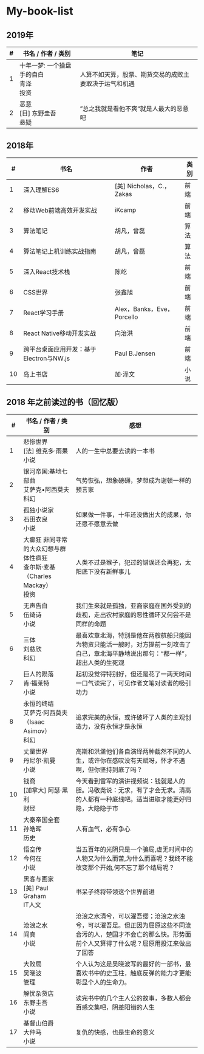 # My-book-list

## 2019年

| # | 书名 / 作者 / 类别 | 笔记 |
|---| ---- | ---- |
| 1 | 十年一梦: 一个操盘手的自白 <br /> 青泽 <br /> 投资 | 人算不如天算，股票、期货交易的成败主要取决于运气和机遇 |
| 2 | 恶意 <br /> [日] 东野圭吾 <br /> 悬疑 | ”总之我就是看他不爽“就是人最大的恶意吧 |

## 2018年

| # | 书名 | 作者 | 类别 |
|---| ---- | ---- | ---- |
| 1 | 深入理解ES6 | [美] Nicholas，C.，Zakas | 前端 |
| 2 | 移动Web前端高效开发实战 | iKcamp | 前端 |
| 3 | 算法笔记 | 胡凡，曾磊 | 算法 |
| 4 | 算法笔记上机训练实战指南 | 胡凡，曾磊 | 算法 |
| 5 | 深入React技术栈 | 陈屹 | 前端 |
| 6 | CSS世界 | 张鑫旭 | 前端 |
| 7 | React学习手册 | Alex，Banks，Eve，Porcello | 前端 |
| 8 | React Native移动开发实战 | 向治洪 | 前端 |
| 9 | 跨平台桌面应用开发：基于Electron与NW.js | Paul B.Jensen | 前端 |
| 10 | 岛上书店 | 加·泽文 | 小说 |

## 2018 年之前读过的书（回忆版）

| # | 书名 / 作者 / 类别 | 感想 | 
|---| ---- | ---- |
| 1 | 悲惨世界 <br /> [法] 维克多·雨果 <br /> 小说| 人的一生中总要去读的一本书  |
| 2 | 银河帝国:基地七部曲 <br /> 艾萨克•阿西莫夫 <br /> 科幻 | 气势恢弘，想象磅礴，梦想成为谢顿一样的预言家 |
| 3 | 孤独小说家 <br /> 石田衣良 <br /> 小说 | 如果做一件事，十年还没做出大的成果，你还愿不愿意去做 |
| 4 | 大癫狂 非同寻常的大众幻想与群体性疯狂 <br /> 查尔斯·麦基（Charles Mackay）<br /> 投资 | 人类不过是猴子，犯过的错误还会再犯，太阳底下没有新鲜事儿 |
| 5 | 无声告白 <br /> 伍绮诗 <br /> 小说 | 我们生来就是孤独，亚裔家庭在国外受到的歧视，走出农村家庭的恶性循环又何尝不是同样的命题 |
| 6 | 三体 <br /> 刘慈欣 <br /> 科幻 | 最喜欢章北海，特别是他在两艘航船只能因为物资只能活一艘时，对方提前一刻攻击了自己，章北海平静地说出那句：“都一样”，超出人类的生死观 |
| 7 | 巨人的陨落 <br /> 肯·福莱特 <br /> 小说 | 起初没觉得特别好，但还是花了一两天时间一口气读完了，可见作者文笔对读者的吸引功力 |
| 8 | 永恒的终结 <br /> 艾萨克·阿西莫夫（Isaac Asimov）<br /> 科幻 | 追求完美的永恒，或许破坏了人类的主观创造力，没有永恒才是永恒 |
| 9 | 丈量世界 <br /> 丹尼尔·凯曼 <br /> 小说 | 高斯和洪堡他们各自演绎两种截然不同的人生，或许你在感叹没有天赋呀，怀才不遇啊，但你坚持到底了吗？ |
| 10 | 钱商 <br /> [加拿大] 阿瑟·黑利 <br /> 财经 | 今天看到雷军的演讲视频说：钱就是人的胆。冯敬尧说：无求，有了才会无求。清高的人都有一种底线吧。适当进取才能更好归隐，大隐隐于市 |
| 11 | 大秦帝国全套 <br /> 孙皓晖 <br /> 历史 | 人有血气，必有争心 |
| 12 | 悟空传 <br /> 今何在 <br /> 小说 | 当五百年的光阴只是一个骗局,虚无时间中的人物又为什么而苦,为什么而喜呢？我终不能改变那个开始,何不忘了那个结局呢？ |
| 13 | 黑客与画家 <br /> [美] Paul Graham <br /> IT人文 | 书呆子终将带领这个世界前进 |
| 14 | 沧浪之水 <br /> 阎真 <br /> 小说 | 沧浪之水清兮，可以濯吾缨；沧浪之水浊兮，可以濯吾足。但正因为屈原这些不同流合污的人，楚国才不会亡的那么快。形势面前个人又算得了什么呢？屈原用投江来做出了回答 |
| 15 | 大败局 <br /> 吴晓波 <br /> 管理 | 个人认为这是吴晓波写的最好的一部书，最喜欢书中的史玉柱，触底反弹的能力才更能彰显个人的生命力。 |
| 16 | 解忧杂货店 <br /> 东野圭吾 <br /> 小说 | 读完书中的几个主人公的故事，多数人都会百感交集吧，阴差阳错的人生 |
| 17 | 基督山伯爵 <br /> 大仲马 <br /> 小说 | 复仇的快感，也是生命的意义 |
